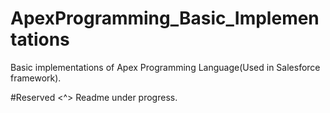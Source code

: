 # ApexProgramming_Basic_Implementations
Basic implementations of Apex Programming Language(Used in Salesforce framework). 

#Reserved <^>
Readme under progress.
